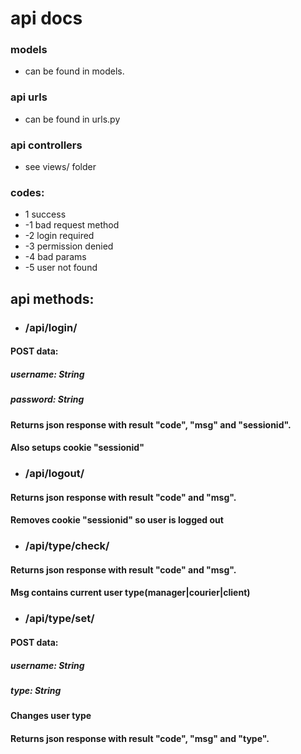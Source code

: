 # api docs

### models 
 - can be found in models.

### api urls
 - can be found in urls.py

### api controllers
 - see views/ folder

### codes:
 * 1 success
 * -1 bad request method
 * -2 login required
 * -3 permission denied
 * -4 bad params
 * -5 user not found

## api methods:

* ### /api/login/ 
#### POST data: 
##### username: String 
##### password: String
#### Returns json response with result "code", "msg" and "sessionid".
#### Also setups cookie "sessionid"

* ### /api/logout/ 
#### Returns json response with result "code" and "msg".
#### Removes cookie "sessionid" so user is logged out

* ### /api/type/check/
#### Returns json response with result "code" and "msg".
#### Msg contains current user type(manager|courier|client)

* ### /api/type/set/
#### POST data: 
##### username: String
##### type: String
#### Changes user type
#### Returns json response with result "code", "msg" and "type".
